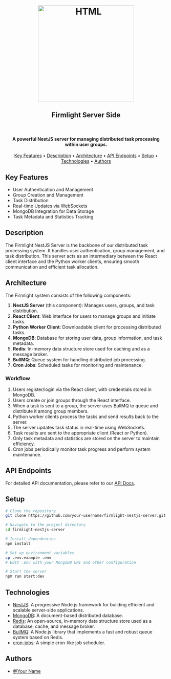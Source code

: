 <h1 align="center">
<p align="center">
<a href="https://firmlight-api.onrender.com/"><img src="https://github.com/TalMizrahii/firmlight-py-client/blob/main/Assets/FullLogo.png" alt="HTML" width="300"></a>
</p>
<h2 align="center">
  Firmlight Server Side
</h2>
  <br>
</h1> 
<h4 align="center">A powerful NestJS server for managing distributed task processing within user groups.</h4>

<p align="center">
  <a href="#key-features">Key Features</a> •
  <a href="#description">Description</a> •
  <a href="#architecture">Architecture</a> •
  <a href="#api-endpoints">API Endpoints</a> •
  <a href="#setup">Setup</a> •
  <a href="#technologies">Technologies</a> •
  <a href="#authors">Authors</a>
</p>

## Key Features

* User Authentication and Management
* Group Creation and Management
* Task Distribution
* Real-time Updates via WebSockets
* MongoDB Integration for Data Storage
* Task Metadata and Statistics Tracking

## Description

The Firmlight NestJS Server is the backbone of our distributed task processing system. It handles user authentication, group management, and task distribution. This server acts as an intermediary between the React client interface and the Python worker clients, ensuring smooth communication and efficient task allocation.

## Architecture

The Firmlight system consists of the following components:

1. **NestJS Server** (this component): Manages users, groups, and task distribution.
2. **React Client**: Web interface for users to manage groups and initiate tasks.
3. **Python Worker Client**: Downloadable client for processing distributed tasks.
4. **MongoDB**: Database for storing user data, group information, and task metadata.
5. **Redis**: In-memory data structure store used for caching and as a message broker.
6. **BullMQ**: Queue system for handling distributed job processing.
7. **Cron Jobs**: Scheduled tasks for monitoring and maintenance.

### Workflow

1. Users register/login via the React client, with credentials stored in MongoDB.
2. Users create or join groups through the React interface.
3. When a task is sent to a group, the server uses BullMQ to queue and distribute it among group members.
4. Python worker clients process the tasks and send results back to the server.
5. The server updates task status in real-time using WebSockets.
6. Task results are sent to the appropriate client (React or Python).
7. Only task metadata and statistics are stored on the server to maintain efficiency.
8. Cron jobs periodically monitor task progress and perform system maintenance.

## API Endpoints

For detailed API documentation, please refer to our [API Docs](https://firmlight-api.onrender.com/api).

## Setup

```bash
# Clone the repository
git clone https://github.com/your-username/firmlight-nestjs-server.git

# Navigate to the project directory
cd firmlight-nestjs-server

# Install dependencies
npm install

# Set up environment variables
cp .env.example .env
# Edit .env with your MongoDB URI and other configuration

# Start the server
npm run start:dev
```

## Technologies

- [NestJS](https://nestjs.com/): A progressive Node.js framework for building efficient and scalable server-side applications.
- [MongoDB](https://www.mongodb.com/): A document-based distributed database.
- [Redis](https://redis.io/): An open-source, in-memory data structure store used as a database, cache, and message broker.
- [BullMQ](https://docs.bullmq.io/): A Node.js library that implements a fast and robust queue system based on Redis.
- [cron-jobs](https://cron-job.org/en/): A simple cron-like job scheduler.

## Authors

* [@Your Name](https://github.com/your-github-profile)
